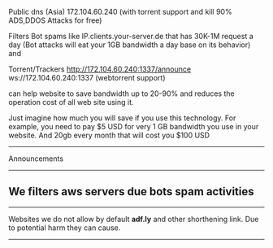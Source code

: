 Public dns (Asia)
172.104.60.240 (with torrent support and kill 90% ADS,DDOS Attacks for free)

Filters Bot spams like IP.clients.your-server.de that has 30K-1M request a day
(Bot attacks will eat your 1GB bandwidth a day base on its behavior)
and

Torrent/Trackers
http://172.104.60.240:1337/announce
ws://172.104.60.240:1337 (webtorrent support)

can help website to save bandwidth up to 20-90% and reduces the operation cost of all web site using it.

Just imagine how much you will save if you use this technology. For example, you need to pay $5 USD for very 1 GB bandwidth you use in your website. And 20gb every month that will cost you $100 USD

----------------------------------------------------------
Announcements

----------------------------------------------------------
We filters aws servers due bots spam activities
----------------------------------------------------------

-----------------------------------------------------------
Websites we do not allow by default
**adf.ly** and other shorthening link.
Due to potential harm they can cause.

-------------------------------------------------------------

